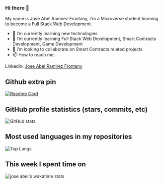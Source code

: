 ### Hi there 👋

My name is Jose Abel Ramirez Frontany, I'm a Microverse student learning to become a Full Stack Web Development.

- 🔭 I’m currently learning new technologies
- 🌱 I’m currently learning Full Stack Web Development, Smart Contracts Development, Game Development
- 👯 I’m looking to collaborate on Smart Contracts related projects
- 📫 How to reach me:

Linkedin: [Jose Abel Ramirez Frontany](https://www.linkedin.com/in/jose-abel-ramirez-frontany-7674a842/)

## Github extra pin

[![Readme Card](https://github-readme-stats.vercel.app/api/pin/?username=jose-Abel&repo=RandomSVG-NFT)](https://github.com/jose-Abel/Ethereum-NFT.git)

## GitHub profile statistics (stars, commits, etc)

![GitHub stats](https://github-readme-stats.vercel.app/api?username=jose-Abel&show_icons=true&theme=tokyonight)

## Most used languages in my repositories

![Top Langs](https://github-readme-stats.vercel.app/api/top-langs/?username=jose-Abel&theme=tokyonight)

## This week I spent time on

<!--START_SECTION:waka-->

![jose abel's wakatime stats](https://github-readme-stats.vercel.app/api/wakatime?username=joseAbel)

<!--END_SECTION:waka-->
